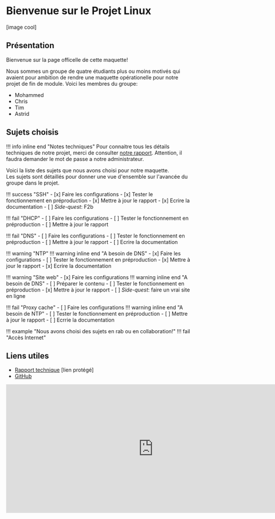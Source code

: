 # Bienvenue sur le Projet Linux

[image cool]

## Présentation

Bienvenue sur la page officelle de cette maquette!

Nous sommes un groupe de quatre étudiants plus ou moins motivés qui avaient pour ambition de rendre une maquette opérationelle pour notre projet de fin de module. 
Voici les membres du groupe:

 - Mohammed
 - Chris
 - Tim
 - Astrid

## Sujets choisis

!!! info inline end "Notes techniques"
    Pour connaitre tous les détails techniques de notre projet, merci de consulter [notre rapport](http://rapport.projetlinux.com). 
    Attention, il faudra demander le mot de passe a notre administrateur. 

Voici la liste des sujets que nous avons choisi pour notre maquette. <br>
Les sujets sont détaillés pour donner une vue d'ensemble sur l'avancée du groupe dans le projet.

!!! success "SSH"
     - [x] Faire les configurations
     - [x] Tester le fonctionnement en préproduction
     - [x] Mettre à jour le rapport
          - [x] Ecrire la documentation
     - [ ] *Side-quest*: F2b

!!! fail "DHCP"
     - [ ] Faire les configurations
     - [ ] Tester le fonctionnement en préproduction
     - [ ] Mettre à jour le rapport

!!! fail "DNS"
     - [ ] Faire les configurations
     - [ ] Tester le fonctionnement en préproduction
     - [ ] Mettre à jour le rapport
          - [ ] Ecrire la documentation

!!! warning "NTP"
    !!! warning inline end "A besoin de DNS"
     - [x] Faire les configurations
     - [ ] Tester le fonctionnement en préproduction
     - [x] Mettre à jour le rapport
          - [x] Ecrire la documentation

!!! warning "Site web"
     - [x] Faire les configurations
    !!! warning inline end "A besoin de DNS"
     - [ ] Préparer le contenu
     - [ ] Tester le fonctionnement en préproduction
     - [x] Mettre à jour le rapport
     - [ ] *Side-quest*: faire un vrai site en ligne

!!! fail "Proxy cache"
     - [ ] Faire les configurations
    !!! warning inline end "A besoin de NTP"
     - [ ] Tester le fonctionnement en préproduction
     - [ ] Mettre à jour le rapport
          - [ ] Ecrrie la documentation 

!!! example "Nous avons choisi des sujets en rab ou en collaboration!"
    !!! fail "Accès Internet"

## Liens utiles

 - [Rapport technique](http://rapport.projetlinux.com) [lien protégé]
 - [GitHub](https://github.com/IRS-projets/linux-securite/)
<iframe src="https://discord.com/widget?id=1035554446182195232&theme=dark" width="800" height="350" allowtransparency="true" frameborder="0" float="left" sandbox="allow-popups allow-popups-to-escape-sandbox allow-same-origin allow-scripts"></iframe>
